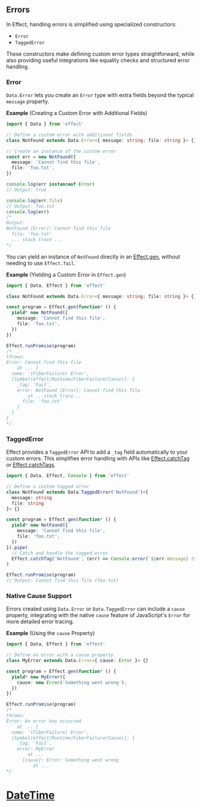 ## Errors

In Effect, handling errors is simplified using specialized constructors:

- `Error`
- `TaggedError`

These constructors make defining custom error types straightforward, while also providing useful integrations like equality checks and structured error handling.

### Error

`Data.Error` lets you create an `Error` type with extra fields beyond the typical `message` property.

**Example** (Creating a Custom Error with Additional Fields)

```ts twoslash
import { Data } from 'effect'

// Define a custom error with additional fields
class NotFound extends Data.Error<{ message: string; file: string }> {}

// Create an instance of the custom error
const err = new NotFound({
  message: 'Cannot find this file',
  file: 'foo.txt',
})

console.log(err instanceof Error)
// Output: true

console.log(err.file)
// Output: foo.txt
console.log(err)
/*
Output:
NotFound [Error]: Cannot find this file
  file: 'foo.txt'
  ... stack trace ...
*/
```

You can yield an instance of `NotFound` directly in an [Effect.gen](/docs/getting-started/using-generators/), without needing to use `Effect.fail`.

**Example** (Yielding a Custom Error in `Effect.gen`)

```ts twoslash
import { Data, Effect } from 'effect'

class NotFound extends Data.Error<{ message: string; file: string }> {}

const program = Effect.gen(function* () {
  yield* new NotFound({
    message: 'Cannot find this file',
    file: 'foo.txt',
  })
})

Effect.runPromise(program)
/*
throws:
Error: Cannot find this file
    at ... {
  name: '(FiberFailure) Error',
  [Symbol(effect/Runtime/FiberFailure/Cause)]: {
    _tag: 'Fail',
    error: NotFound [Error]: Cannot find this file
        at ...stack trace...
      file: 'foo.txt'
    }
  }
}
*/
```

### TaggedError

Effect provides a `TaggedError` API to add a `_tag` field automatically to your custom errors. This simplifies error handling with APIs like [Effect.catchTag](/docs/error-management/expected-errors/#catchtag) or [Effect.catchTags](/docs/error-management/expected-errors/#catchtags).

```ts twoslash
import { Data, Effect, Console } from 'effect'

// Define a custom tagged error
class NotFound extends Data.TaggedError('NotFound')<{
  message: string
  file: string
}> {}

const program = Effect.gen(function* () {
  yield* new NotFound({
    message: 'Cannot find this file',
    file: 'foo.txt',
  })
}).pipe(
  // Catch and handle the tagged error
  Effect.catchTag('NotFound', (err) => Console.error(`${err.message} (${err.file})`))
)

Effect.runPromise(program)
// Output: Cannot find this file (foo.txt)
```

### Native Cause Support

Errors created using `Data.Error` or `Data.TaggedError` can include a `cause` property, integrating with the native `cause` feature of JavaScript's `Error` for more detailed error tracing.

**Example** (Using the `cause` Property)

```ts twoslash {22}
import { Data, Effect } from 'effect'

// Define an error with a cause property
class MyError extends Data.Error<{ cause: Error }> {}

const program = Effect.gen(function* () {
  yield* new MyError({
    cause: new Error('Something went wrong'),
  })
})

Effect.runPromise(program)
/*
throws:
Error: An error has occurred
    at ... {
  name: '(FiberFailure) Error',
  [Symbol(effect/Runtime/FiberFailure/Cause)]: {
    _tag: 'Fail',
    error: MyError
        at ...
      [cause]: Error: Something went wrong
          at ...
*/
```

# [DateTime](https://effect.website/docs/data-types/datetime/)

